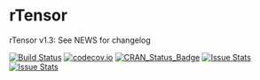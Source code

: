 rTensor
=======

rTensor v1.3: See NEWS for changelog

[![Build Status](https://travis-ci.org/vsimko/rTensor.svg)](https://travis-ci.org/vsimko/rTensor)
[![codecov.io](https://codecov.io/github/vsimko/rTensor/coverage.svg?branch=master)](https://codecov.io/github/vsimko/rTensor?branch=master)
[![CRAN_Status_Badge](http://www.r-pkg.org/badges/version/rTensor)](http://cran.r-project.org/package=rTensor)
[![Issue Stats](http://issuestats.com/github/vsimko/rTensor/badge/pr)](http://issuestats.com/github/vsimko/rTensor)
[![Issue Stats](http://issuestats.com/github/vsimko/rTensor/badge/issue)](http://issuestats.com/github/vsimko/rTensor)
